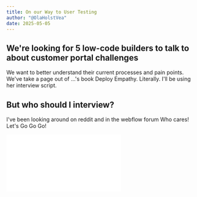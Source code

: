 ```yaml
---
title: On our Way to User Testing
author: "@OlaHolstVea"
date: 2025-05-05
---
```


## We're looking for 5 low-code builders to talk to about customer portal challenges 

We want to better understand their current processes and pain points. We've take a page out of ...'s book Deploy Empathy. Literally. I'll be using her interview script.


## But who should I interview?

I've been looking around on reddit and in the webflow forum
Who cares! Let's Go Go Go!

![user-testing](./05-user-testing.md)


[](https://www.reddit.com/r/nocode/comments/1keg36w/looking_for_nocodelowcode_builders_to_talk_about/)

